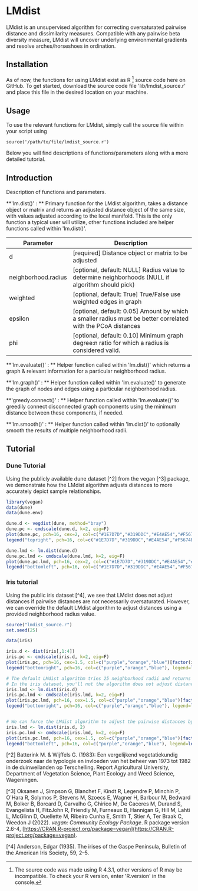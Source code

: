 # LMdist
LMdist is an unsupervised algorithm for correcting oversaturated pairwise distance and dissimilarity measures. Compatible with any pairwise beta diversity measure, LMdist will uncover underlying environmental gradients and resolve arches/horseshoes in ordination.


## Installation

As of now, the functions for using LMdist exist as R [^1] source code here on GitHub. To get started, download the source code file 'lib/lmdist_source.r' and place this file in the desired location on your machine.

[^1]: The source code was made using R 4.3.1, other versions of R may be incompatible. To check your R version, enter 'R.version' in the console.


## Usage

To use the relevant functions for LMdist, simply call the source file within your script using
```
source('/path/to/file/lmdist_source.r')
```

Below you will find descriptions of functions/parameters along with a more detailed tutorial.


## Introduction

Description of functions and parameters.

**'lm.dist()' : ** Primary function for the LMdist algorithm, takes a distance object or matrix and returns an adjusted distance object of the same size, with values adjusted according to the local manifold. This is the only function a typical user will utilize, other functions included are helper functions called within 'lm.dist()'.

| **Parameter** | **Description** |
| ---------- | ---------- |
| d | [required] Distance object or matrix to be adjusted |
| neighborhood.radius | [optional, default: NULL] Radius value to determine neighborhoods (NULL if algorithm should pick) |
| weighted | [optional, default: True] True/False use weighted edges in graph |
| epsilon | [optional, default: 0.05] Amount by which a smaller radius must be better correlated with the PCoA distances |
| phi | [optional, default: 0.10] Minimum graph degree:n ratio for which a radius is considered valid. |

**'lm.evaluate()' : ** Helper function called within 'lm.dist()' which returns a graph & relevant information for a particular neighborhood radius.

**'lm.graph()' : ** Helper function called within 'lm.evaluate()' to generate the graph of nodes and edges using a particular neighborhood radius.

**'greedy.connect()' : ** Helper function called within 'lm.evaluate()' to greedily connect disconnected graph components using the minimum distance between these components, if needed.

**'lm.smooth()' : ** Helper function called within 'lm.dist()' to optionally smooth the results of multiple neighborhood radii.


## Tutorial

### Dune Tutorial

Using the publicly available dune dataset [^2] from the vegan [^3] package, we demonstrate how the LMdist algorithm adjusts distances to more accurately depict sample relationships.

```r
library(vegan)
data(dune)
data(dune.env)

dune.d <- vegdist(dune, method="bray")
dune.pc <- cmdscale(dune.d, k=2, eig=F)
plot(dune.pc, pch=16, cex=2, col=c("#1E7D7D","#319DDC","#E4AE54","#F5674E")[dune.env$Moisture], xlab="PC 1", ylab="PC 2", main="Original PCoA (dune)")
legend("topright", pch=16, col=c("#1E7D7D","#319DDC","#E4AE54","#F5674E"), legend=levels(dune.env$Moisture), title="Moisture")

dune.lmd <- lm.dist(dune.d)
dune.pc.lmd <- cmdscale(dune.lmd, k=2, eig=F)
plot(dune.pc.lmd, pch=16, cex=2, col=c("#1E7D7D","#319DDC","#E4AE54","#F5674E")[dune.env$Moisture], xlab="PC 1", ylab="PC 2", main="LMdist PCoA (dune, defaults)")
legend("bottomleft", pch=16, col=c("#1E7D7D","#319DDC","#E4AE54","#F5674E"), legend=levels(dune.env$Moisture), title="Moisture")
```


### Iris tutorial

Using the public iris dataset [^4], we see that LMdist does not adjust distances if pairwise distances are not necessarily oversaturated. However, we can override the default LMdist algorithm to adjust distances using a provided neighborhood radius value.

```r
source("lmdist_source.r")
set.seed(25)

data(iris)

iris.d <- dist(iris[,1:4])
iris.pc <- cmdscale(iris.d, k=2, eig=F)
plot(iris.pc, pch=16, cex=1.5, col=c("purple","orange","blue")[factor(iris$Species)], xlab="PC 1", ylab="PC 2", main="Original PCA (iris)")
legend("bottomright", pch=16, col=c("purple","orange","blue"), legend=levels(factor(iris$Species)), title="Species")

# The default LMdist algorithm tries 25 neighborhood radii and returns the best fit for the data.
# In the iris dataset, you'll not the algorithm does not adjust distances, because the distances are not oversaturated.
iris.lmd <- lm.dist(iris.d)
iris.pc.lmd <- cmdscale(iris.lmd, k=2, eig=F)
plot(iris.pc.lmd, pch=16, cex=1.5, col=c("purple","orange","blue")[factor(iris$Species)], xlab="PC 1", ylab="PC 2", main="LMdist PCA (iris, defaults)")
legend("bottomright", pch=16, col=c("purple","orange","blue"), legend=levels(factor(iris$Species)), title="Species")


# We can force the LMdist algorithm to adjust the pairwise distances by including a specific radius value to be used.
iris.lmd <- lm.dist(iris.d, 2)
iris.pc.lmd <- cmdscale(iris.lmd, k=2, eig=F)
plot(iris.pc.lmd, pch=16, cex=1.5, col=c("purple","orange","blue")[factor(iris$Species)], xlab="PC 1", ylab="PC 2", main="LMdist PCA (iris, radius 2)")
legend("bottomleft", pch=16, col=c("purple","orange","blue"), legend=levels(factor(iris$Species)), title="Species")
```

[^2] Batterink M. & Wijffels G. (1983): Een vergelijkend vegetatiekundig onderzoek naar de typologie en invloeden van het beheer van 1973 tot 1982 in de duinweilanden op Terschelling. Report Agricultural University, Department of Vegetation Science, Plant Ecology and Weed Science, Wageningen.

[^3] Oksanen J, Simpson G, Blanchet F, Kindt R, Legendre P, Minchin P, O'Hara R, Solymos P, Stevens M, Szoecs E, Wagner H, Barbour M, Bedward M, Bolker B, Borcard D, Carvalho G, Chirico M, De Caceres M, Durand S, Evangelista H, FitzJohn R, Friendly M, Furneaux B, Hannigan G, Hill M, Lahti L, McGlinn D, Ouellette M, Ribeiro Cunha E, Smith T, Stier A, Ter Braak C, Weedon J (2022). *vegan: Community Ecology Package*. R package version 2.6-4, [https://CRAN.R-project.org/package=vegan](https://CRAN.R-project.org/package=vegan).

[^4] Anderson, Edgar (1935). The irises of the Gaspe Peninsula, Bulletin of the American Iris Society, 59, 2–5.
